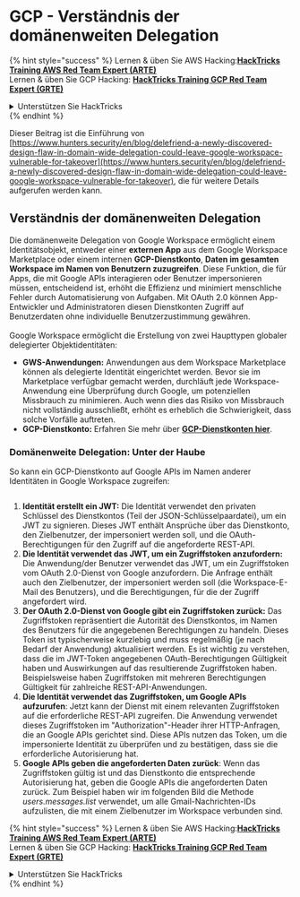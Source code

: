 # GCP - Verständnis der domänenweiten Delegation

{% hint style="success" %}
Lernen & üben Sie AWS Hacking:<img src="../../../.gitbook/assets/image (1).png" alt="" data-size="line">[**HackTricks Training AWS Red Team Expert (ARTE)**](https://training.hacktricks.xyz/courses/arte)<img src="../../../.gitbook/assets/image (1).png" alt="" data-size="line">\
Lernen & üben Sie GCP Hacking: <img src="../../../.gitbook/assets/image (2).png" alt="" data-size="line">[**HackTricks Training GCP Red Team Expert (GRTE)**<img src="../../../.gitbook/assets/image (2).png" alt="" data-size="line">](https://training.hacktricks.xyz/courses/grte)

<details>

<summary>Unterstützen Sie HackTricks</summary>

* Überprüfen Sie die [**Abonnementpläne**](https://github.com/sponsors/carlospolop)!
* **Treten Sie der** 💬 [**Discord-Gruppe**](https://discord.gg/hRep4RUj7f) oder der [**Telegram-Gruppe**](https://t.me/peass) bei oder **folgen** Sie uns auf **Twitter** 🐦 [**@hacktricks\_live**](https://twitter.com/hacktricks\_live)**.**
* **Teilen Sie Hacking-Tricks, indem Sie PRs an die** [**HackTricks**](https://github.com/carlospolop/hacktricks) und [**HackTricks Cloud**](https://github.com/carlospolop/hacktricks-cloud) GitHub-Repos senden.

</details>
{% endhint %}

Dieser Beitrag ist die Einführung von [https://www.hunters.security/en/blog/delefriend-a-newly-discovered-design-flaw-in-domain-wide-delegation-could-leave-google-workspace-vulnerable-for-takeover](https://www.hunters.security/en/blog/delefriend-a-newly-discovered-design-flaw-in-domain-wide-delegation-could-leave-google-workspace-vulnerable-for-takeover), die für weitere Details aufgerufen werden kann.

## **Verständnis der domänenweiten Delegation**

Die domänenweite Delegation von Google Workspace ermöglicht einem Identitätsobjekt, entweder einer **externen App** aus dem Google Workspace Marketplace oder einem internen **GCP-Dienstkonto**, **Daten im gesamten Workspace im Namen von Benutzern zuzugreifen**. Diese Funktion, die für Apps, die mit Google APIs interagieren oder Benutzer impersonieren müssen, entscheidend ist, erhöht die Effizienz und minimiert menschliche Fehler durch Automatisierung von Aufgaben. Mit OAuth 2.0 können App-Entwickler und Administratoren diesen Dienstkonten Zugriff auf Benutzerdaten ohne individuelle Benutzerzustimmung gewähren.\
\
Google Workspace ermöglicht die Erstellung von zwei Haupttypen globaler delegierter Objektidentitäten:

* **GWS-Anwendungen:** Anwendungen aus dem Workspace Marketplace können als delegierte Identität eingerichtet werden. Bevor sie im Marketplace verfügbar gemacht werden, durchläuft jede Workspace-Anwendung eine Überprüfung durch Google, um potenziellen Missbrauch zu minimieren. Auch wenn dies das Risiko von Missbrauch nicht vollständig ausschließt, erhöht es erheblich die Schwierigkeit, dass solche Vorfälle auftreten.
* **GCP-Dienstkonto:** Erfahren Sie mehr über [**GCP-Dienstkonten hier**](../gcp-basic-information/#service-accounts).

### **Domänenweite Delegation: Unter der Haube**

So kann ein GCP-Dienstkonto auf Google APIs im Namen anderer Identitäten in Google Workspace zugreifen:

<figure><img src="../../../.gitbook/assets/image (58).png" alt=""><figcaption></figcaption></figure>

1. **Identität erstellt ein JWT:** Die Identität verwendet den privaten Schlüssel des Dienstkontos (Teil der JSON-Schlüsselpaardatei), um ein JWT zu signieren. Dieses JWT enthält Ansprüche über das Dienstkonto, den Zielbenutzer, der impersoniert werden soll, und die OAuth-Berechtigungen für den Zugriff auf die angeforderte REST-API.
2. **Die Identität verwendet das JWT, um ein Zugriffstoken anzufordern:** Die Anwendung/der Benutzer verwendet das JWT, um ein Zugriffstoken vom OAuth 2.0-Dienst von Google anzufordern. Die Anfrage enthält auch den Zielbenutzer, der impersoniert werden soll (die Workspace-E-Mail des Benutzers), und die Berechtigungen, für die der Zugriff angefordert wird.
3. **Der OAuth 2.0-Dienst von Google gibt ein Zugriffstoken zurück:** Das Zugriffstoken repräsentiert die Autorität des Dienstkontos, im Namen des Benutzers für die angegebenen Berechtigungen zu handeln. Dieses Token ist typischerweise kurzlebig und muss regelmäßig (je nach Bedarf der Anwendung) aktualisiert werden. Es ist wichtig zu verstehen, dass die im JWT-Token angegebenen OAuth-Berechtigungen Gültigkeit haben und Auswirkungen auf das resultierende Zugriffstoken haben. Beispielsweise haben Zugriffstoken mit mehreren Berechtigungen Gültigkeit für zahlreiche REST-API-Anwendungen.
4. **Die Identität verwendet das Zugriffstoken, um Google APIs aufzurufen**: Jetzt kann der Dienst mit einem relevanten Zugriffstoken auf die erforderliche REST-API zugreifen. Die Anwendung verwendet dieses Zugriffstoken im "Authorization"-Header ihrer HTTP-Anfragen, die an Google APIs gerichtet sind. Diese APIs nutzen das Token, um die impersonierte Identität zu überprüfen und zu bestätigen, dass sie die erforderliche Autorisierung hat.
5. **Google APIs geben die angeforderten Daten zurück**: Wenn das Zugriffstoken gültig ist und das Dienstkonto die entsprechende Autorisierung hat, geben die Google APIs die angeforderten Daten zurück. Zum Beispiel haben wir im folgenden Bild die Methode _users.messages.list_ verwendet, um alle Gmail-Nachrichten-IDs aufzulisten, die mit einem Zielbenutzer im Workspace verbunden sind.

{% hint style="success" %}
Lernen & üben Sie AWS Hacking:<img src="../../../.gitbook/assets/image (1).png" alt="" data-size="line">[**HackTricks Training AWS Red Team Expert (ARTE)**](https://training.hacktricks.xyz/courses/arte)<img src="../../../.gitbook/assets/image (1).png" alt="" data-size="line">\
Lernen & üben Sie GCP Hacking: <img src="../../../.gitbook/assets/image (2).png" alt="" data-size="line">[**HackTricks Training GCP Red Team Expert (GRTE)**<img src="../../../.gitbook/assets/image (2).png" alt="" data-size="line">](https://training.hacktricks.xyz/courses/grte)

<details>

<summary>Unterstützen Sie HackTricks</summary>

* Überprüfen Sie die [**Abonnementpläne**](https://github.com/sponsors/carlospolop)!
* **Treten Sie der** 💬 [**Discord-Gruppe**](https://discord.gg/hRep4RUj7f) oder der [**Telegram-Gruppe**](https://t.me/peass) bei oder **folgen** Sie uns auf **Twitter** 🐦 [**@hacktricks\_live**](https://twitter.com/hacktricks\_live)**.**
* **Teilen Sie Hacking-Tricks, indem Sie PRs an die** [**HackTricks**](https://github.com/carlospolop/hacktricks) und [**HackTricks Cloud**](https://github.com/carlospolop/hacktricks-cloud) GitHub-Repos senden.

</details>
{% endhint %}

